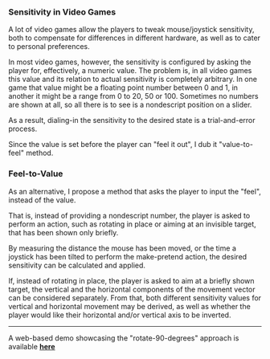 ### Sensitivity in Video Games

A lot of video games allow the players to tweak mouse/joystick sensitivity, both
to compensate for differences in different hardware, as well as to cater to
personal preferences.

In most video games, however, the sensitivity is configured by asking the player
for, effectively, a numeric value. The problem is, in all video games this value
and its relation to actual sensitivity is completely arbitrary. In one game that
value might be a floating point number between 0 and 1, in another it might be a
range from 0 to 20, 50 or 100. Sometimes no numbers are shown at all, so all
there is to see is a nondescript position on a slider.

As a result, dialing-in the sensitivity to the desired state is a
trial-and-error process.

Since the value is set before the player can "feel it out", I dub it
"value-to-feel" method.

### Feel-to-Value

As an alternative, I propose a method that asks the player to input the "feel",
instead of the value.

That is, instead of providing a nondescript number, the player is asked to
perform an action, such as rotating in place or aiming at an invisible target,
that has been shown only briefly.

By measuring the distance the mouse has been moved, or the time a joystick has
been tilted to perform the make-pretend action, the desired sensitivity can be
calculated and applied.

If, instead of rotating in place, the player is asked to aim at a briefly shown
target, the vertical and the horizontal components of the movement vector can be
considered separately. From that, both different sensitivity values for vertical
and horizontal movement may be derived, as well as whether the player would like
their horizontal and/or vertical axis to be inverted.

---

A web-based demo showcasing the "rotate-90-degrees" approach is available
[**here**](https://sierra410.github.io/Example.html)
